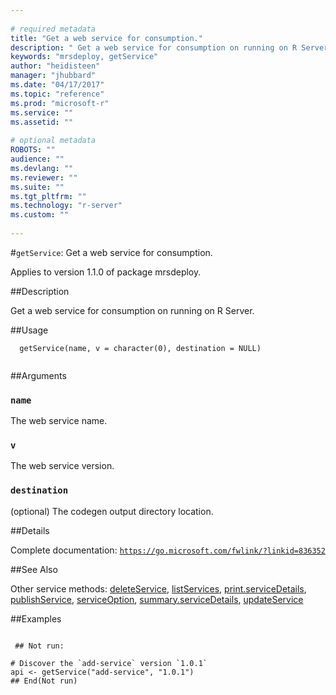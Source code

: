 ```yaml
--- 
 
# required metadata 
title: "Get a web service for consumption." 
description: " Get a web service for consumption on running on R Server. " 
keywords: "mrsdeploy, getService" 
author: "heidisteen" 
manager: "jhubbard" 
ms.date: "04/17/2017" 
ms.topic: "reference" 
ms.prod: "microsoft-r" 
ms.service: "" 
ms.assetid: "" 
 
# optional metadata 
ROBOTS: "" 
audience: "" 
ms.devlang: "" 
ms.reviewer: "" 
ms.suite: "" 
ms.tgt_pltfrm: "" 
ms.technology: "r-server" 
ms.custom: "" 
 
--- 
```

 
 
 
 
 #`getService`: Get a web service for consumption.

 Applies to version 1.1.0 of package mrsdeploy.
 
 ##Description
 
Get a web service for consumption on running on R Server.
 
 
 ##Usage

```   
  getService(name, v = character(0), destination = NULL)
 
```
 
 ##Arguments

   
  
 ### `name`
 The web service name. 
  
  
  
 ### `v`
 The web service version. 
  
  
  
 ### `destination`
 (optional) The codegen output directory location. 
  
 
 
 ##Details
 
Complete documentation: [`https://go.microsoft.com/fwlink/?linkid=836352`](https://go.microsoft.com/fwlink/?linkid=836352)

 
 
 ##See Also
 
Other service methods: [deleteService](deleteService.md),
[listServices](listServices.md),
[print.serviceDetails](print.serviceDetails.md),
[publishService](publishService.md),
[serviceOption](serviceOption.md),
[summary.serviceDetails](summary.serviceDetails.md),
[updateService](updateService.md)
   
 ##Examples

 ```
   
  ## Not run:
 
# Discover the `add-service` version `1.0.1`
api <- getService("add-service", "1.0.1")
 ## End(Not run) 
  
 
```
 
 
